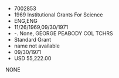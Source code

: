 * 7002853
* 1969 Institutional Grants For Science
* ENG,ENG
* 11/26/1969,09/30/1971
* -. None, GEORGE PEABODY COL TCHRS
* Standard Grant
*   name not available
* 09/30/1971
* USD 55,222.00

NONE